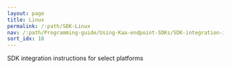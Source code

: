 ```yaml
---
layout: page
title: Linux
permalink: /:path/SDK-Linux
nav: /:path/Programming-guide/Using-Kaa-endpoint-SDKs/SDK-integration-instructions/SDK-Linux
sort_idx: 10
---
```


SDK integration instructions for select platforms
